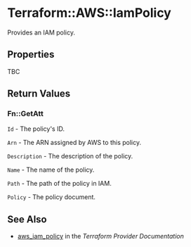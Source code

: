 # Terraform::AWS::IamPolicy

Provides an IAM policy.

## Properties

TBC

## Return Values

### Fn::GetAtt

`Id` - The policy's ID.

`Arn` - The ARN assigned by AWS to this policy.

`Description` - The description of the policy.

`Name` - The name of the policy.

`Path` - The path of the policy in IAM.

`Policy` - The policy document.

## See Also

* [aws_iam_policy](https://www.terraform.io/docs/providers/aws/r/iam_policy.html) in the _Terraform Provider Documentation_